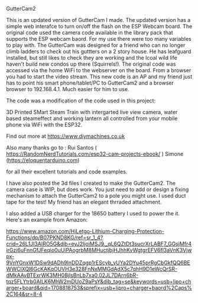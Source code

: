 GutterCam2

This is an updated version of GutterCam I made. The updated version has a simple web interafce to turn on/off the flash on the ESP Webcam board.
The original code used the camera code available in the library pack that supports the ESP webcam baord. For my use there were too many variables to play with. 
The GutterCam was designed for a friend who can no longer climb ladders to check out his guttters on a 2 story house. He has leafguard installed, but still
likes to check they are working and the lcoal wild life haven't build new condos up there (Squirrels!).
The original code was  accessed via the home WiFi to the webserver on the board. From a browser you had to start the video stream. This new code is an AP 
and my friend just has to point his smart phone/tablet/PC to GutterCam2 and a browser browser to 192.168.4.1.  Much easier for him to use.

The code was a modification of the code used in this project:


3D Printed SMart Steam Train with intergarted live view camera, water based steameffect and working lantern all controlled from
your mobile phone via WiFi with the ESP32.

Find out more at https://www.diymachines.co.uk 

Also many thanks go to :
Rui Santos ( https://RandomNerdTutorials.com/esp32-cam-projects-ebook/ )
Simone (https://eloquentarduino.com) 

for all their excellent tutorials and code examples.

I have also posted the 3d files I created to make the GutterCam2. The camera case is WIP, but does work. You just need to add or design a fixing
mechanism to attach  the GutterCam2 to a pole you might use. I used duct tape for the test! My friend has an elegant thrraded attachment.

I also added a USB charger for the 18650 battery I used to power the it. Here's an example from Amazon:

https://www.amazon.com/HiLetgo-Lithium-Charging-Protection-Functions/dp/B07PKND8KG/ref=sr_1_4?crid=26L1JI3AIRO5G&dib=eyJ2IjoiMSJ9._qL6QZtDt3sucrXrLABF7_GGsjMfr4irGzi6uFnnGfJFeqio0uUiPAogrbM8MHuctjbjHJhhKvWgtgrEFV6fl3aVnK3Vjwpx-9VnYGnxW1DSw9dADh9InDDZqgp1rEScyb_yUYa2DYu45prRgCbGkfQQ6BEWWCIXQl6GcKAKqOUVH3e328FnNxMMGdAdX5c7qhH9D1eWcQrSR-dMkAAvBTExrWK3MH0BjlsBnLb7xa0.02JL7DArn6bR-tqz5FLYtrb0AILK6MhW2mDUoZ9aPsY&dib_tag=se&keywords=usb+lipo+charger+board&qid=1708818753&sprefix=usb+lipro+charger+baord%2Caps%2C164&sr=8-4

